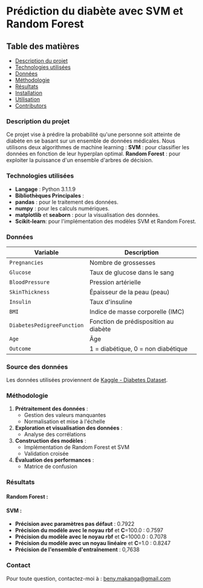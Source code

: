 
# Prédiction du diabète avec SVM et Random Forest
## Table des matières
- [Description du projet](#descriptionduprojet)
- [Technologies utilisées](#technologiesutilisées)
- [Données](#données)
- [Méthodologie](#méthodologie)
- [Résultats](#résultats)
- [Installation](#installation)
- [Utilisation](#utilisation)
- [Contributors](#contributeurs)

### Description du projet
Ce projet vise à prédire la probabilité qu'une personne soit atteinte de diabète en se basant sur un ensemble de données médicales. Nous utilisons deux algorithmes de machine learning :
**SVM** : pour classifier les données en fonction de leur hyperplan optimal.
**Random Forest** : pour exploiter la puissance d'un ensemble d'arbres de décision.


### Technologies utilisées
- **Langage** : Python 3.1.1.9
- **Bibliothèques Principales** :
- **pandas** : pour le traitement des données.
- **numpy** : pour les calculs numériques.
- **matplotlib** et **seaborn** : pour la visualisation des données.
- **Scikit-learn**: pour l'implémentation des modèles SVM et Random Forest.
### Données
| Variable                        | Description                              |
|---------------------------------|------------------------------------------|
| `Pregnancies`                   | Nombre de grossesses                     |
| `Glucose`                       | Taux de glucose dans le sang             |
| `BloodPressure`                 | Pression artérielle                      |
| `SkinThickness`                 | Épaisseur de la peau (peau)             |
| `Insulin`                       | Taux d'insuline                          |
| `BMI`                           | Indice de masse corporelle (IMC)        |
| `DiabetesPedigreeFunction`      | Fonction de prédisposition au diabète   |
| `Age`                           | Âge                      |
| `Outcome`                       | 1 = diabétique, 0 = non diabétique        |

###  Source des données
Les données utilisées proviennent de [Kaggle - Diabetes Dataset](https://www.kaggle.com/datasets/mathchi/diabetes-data-set).

### Méthodologie
1. **Prétraitement des données** :
   - Gestion des valeurs manquantes
   - Normalisation et mise à l'échelle
2. **Exploration et visualisation des données** :
   - Analyse des corrélations
3. **Construction des modèles** :
   - Implémentation de Random Forest et SVM
   - Validation croisée 
4. **Évaluation des performances** :
   - Matrice de confusion
     
### Résultats
#### Random Forest :


#### SVM :
- **Précision avec paramètres pas défaut** : 0.7922
- **Précision du modèle avec le noyau rbf** et **C**=100.0  : 0.7597
- **Précision du modèle avec le noyau rbf** et **C**=1000.0  : 0.7078
- **Précision du modèle avec un noyau linéaire** et **C**=1.0 : 0.8247
- **Précision de l'ensemble d'entraînement** : 0,7638

### Contact
Pour toute question, contactez-moi à : beny.makanga@gmail.com



   



